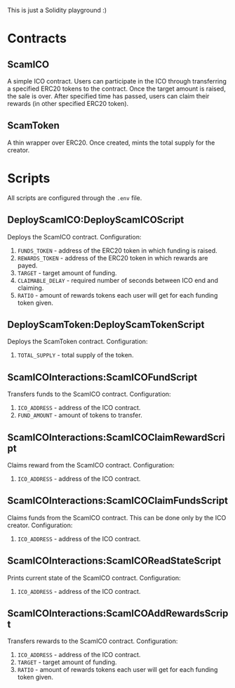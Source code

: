 This is just a Solidity playground :)

# Contracts

## ScamICO

A simple ICO contract. Users can participate in the ICO through transferring a specified ERC20 tokens to the contract. Once the target amount is raised, the sale is over. After specified time has passed, users can claim their rewards (in other specified ERC20 token).

## ScamToken

A thin wrapper over ERC20. Once created, mints the total supply for the creator.

# Scripts

All scripts are configured through the `.env` file.

## DeployScamICO:DeployScamICOScript
Deploys the ScamICO contract. Configuration:
1. `FUNDS_TOKEN` - address of the ERC20 token in which funding is raised.
2. `REWARDS_TOKEN` - address of the ERC20 token in which rewards are payed.
3. `TARGET` - target amount of funding.
4. `CLAIMABLE_DELAY` - required number of seconds between ICO end and claiming.
5. `RATIO` - amount of rewards tokens each user will get for each funding token given.

## DeployScamToken:DeployScamTokenScript
Deploys the ScamToken contract. Configuration:
1. `TOTAL_SUPPLY` - total supply of the token.

## ScamICOInteractions:ScamICOFundScript
Transfers funds to the ScamICO contract. Configuration:
1. `ICO_ADDRESS` - address of the ICO contract.
2. `FUND_AMOUNT` - amount of tokens to transfer.

## ScamICOInteractions:ScamICOClaimRewardScript
Claims reward from the ScamICO contract. Configuration:
1. `ICO_ADDRESS` - address of the ICO contract.

## ScamICOInteractions:ScamICOClaimFundsScript
Claims funds from the ScamICO contract. This can be done only by the ICO creator. Configuration:
1. `ICO_ADDRESS` - address of the ICO contract.

## ScamICOInteractions:ScamICOReadStateScript
Prints current state of the ScamICO contract. Configuration:
1. `ICO_ADDRESS` - address of the ICO contract.

## ScamICOInteractions:ScamICOAddRewardsScript
Transfers rewards to the ScamICO contract. Configuration:
1. `ICO_ADDRESS` - address of the ICO contract.
2. `TARGET` - target amount of funding.
3. `RATIO` - amount of rewards tokens each user will get for each funding token given.
